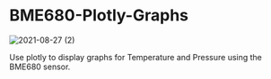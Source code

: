 # BME680-Plotly-Graphs

![2021-08-27 (2)](https://user-images.githubusercontent.com/20467384/131172948-378c8cc3-acf2-42db-a2bf-b1ad0e55960c.png)


Use plotly to display graphs for Temperature and Pressure using the BME680 sensor.
